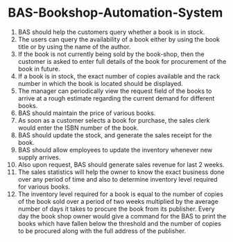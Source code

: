 # BAS-Bookshop-Automation-System

1. BAS should help the customers query whether a book is in stock. 
2. The users can query the availability of a book either by using the book title or by using the name of the author. 
3. If the book is not currently being sold by the book-shop, then the customer is asked to enter full details of the book for procurement of the book in future.
4. If a book is in stock, the exact number of copies available and the rack number in which the book is located should be displayed. 
5. The manager can periodically view the request field of the books to arrive at a rough estimate regarding the current demand for different books. 
6. BAS should maintain the price of various books. 
7. As soon as a customer selects a book for purchase, the sales clerk would enter the ISBN number of the book. 
8. BAS should update the stock, and generate the sales receipt for the book. 
9. BAS should allow employees to update the inventory whenever new supply arrives. 
10. Also upon request, BAS should generate sales revenue for last 2 weeks. 
11. The sales statistics will help the owner to know the exact business done over any period of time and also to determine inventory level required for various books. 
12. The inventory level required for a book is equal to the number of copies of the book sold over a period of two weeks multiplied by the average number of days it takes to procure the book from its publisher. Every day the book shop owner would give a command for the BAS to print the books which have fallen below the threshold and the number of copies to be procured along with the full address of the publisher.
